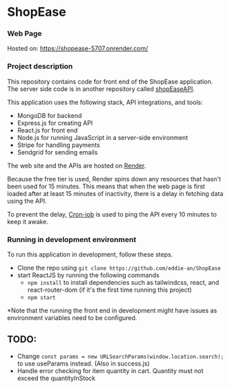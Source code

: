 # ShopEase

### Web Page
Hosted on: https://shopease-5707.onrender.com/

### Project description
This repository contains code for front end of the ShopEase application. The server side code is in another repository called [shopEaseAPI](https://github.com/eddie-an/ShopEaseAPI).

This application uses the following stack, API integrations, and tools:
- MongoDB for backend
- Express.js for creating API
- React.js for front end
- Node.js for running JavaScript in a server-side environment
- Stripe for handling payments
- Sendgrid for sending emails

The web site and the APIs are hosted on [Render](https://render.com/).

Because the free tier is used, Render spins down any resources that hasn't been used for 15 minutes. This means that when the web page is first loaded after at least 15 minutes of inactivity, there is a delay in fetching data using the API.

To prevent the delay, [Cron-job](https://cron-job.org/en/) is used to ping the API every 10 minutes to keep it awake. 

### Running in development environment
To run this application in development, follow these steps.

- Clone the repo using `git clone https://github.com/eddie-an/ShopEase`
- start ReactJS by running the following commands
    - `npm install` to install dependencies such as tailwindcss, react, and react-router-dom (if it's the first time running this project)
    - `npm start`

*Note that the running the front end in development might have issues as environment variables need to be configured.



## TODO:
- Change `const params = new URLSearchParams(window.location.search);` to use useParams instead. (Also in success.js)
- Handle error checking for item quantity in cart. Quantity must not exceed the quantityInStock